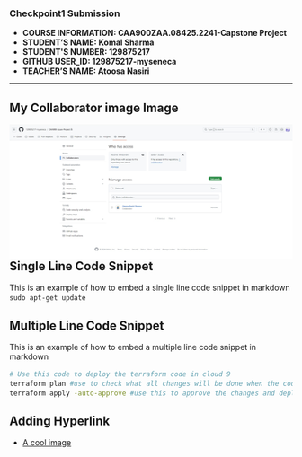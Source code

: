 ### Checkpoint1 Submission

- **COURSE INFORMATION: CAA900ZAA.08425.2241-Capstone Project**
- **STUDENT’S NAME: Komal Sharma**
- **STUDENT'S NUMBER: 129875217**
- **GITHUB USER_ID: 129875217-myseneca**
- **TEACHER’S NAME: Atoosa Nasiri**

---

## My Collaborator image Image
<img src="collaborators.jpg"
     alt="image for checkpoint1"
     style="float: left; margin-right: 10px;" />

## Single Line Code Snippet
This is an example of how to embed a single line code snippet in markdown
`sudo apt-get update`

## Multiple Line Code Snippet
This is an example of how to embed a multiple line code snippet in markdown

``` bash
# Use this code to deploy the terraform code in cloud 9
terraform plan #use to check what all changes will be done when the code is deployed
terraform apply -auto-approve #use this to approve the changes and deploy the code
```
## Adding Hyperlink 
- [A cool image](https://robohash.org/komal?set=set4)

